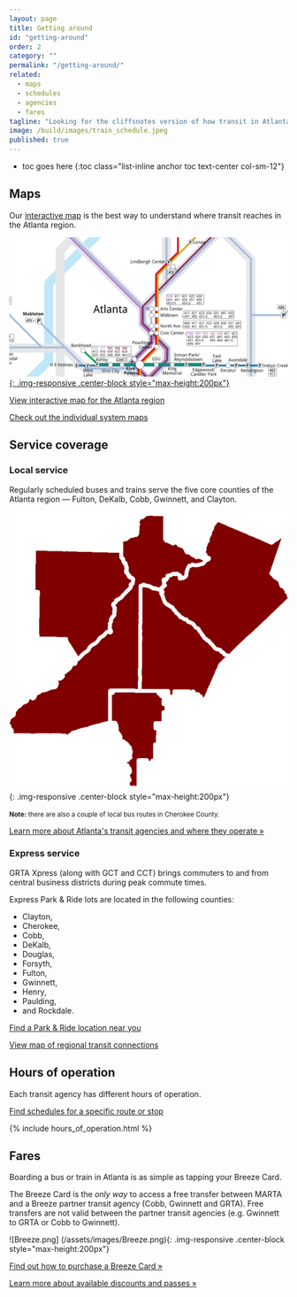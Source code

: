```yaml
---
layout: page
title: Getting around
id: "getting-around"
order: 2
category: ""
permalink: "/getting-around/"
related: 
  - maps
  - schedules
  - agencies
  - fares
tagline: "Looking for the cliffsnotes version of how transit in Atlanta works?  You've come to the right place."
image: /build/images/train_schedule.jpeg
published: true
---
```




* toc goes here
{:toc class="list-inline anchor toc text-center col-sm-12"}

## Maps

Our [interactive map](/maps/interactive) is the best way to understand where transit reaches in the Atlanta region.

<a href="/maps/interactive">![Interactive map](/build/images/interactive-map.png){: .img-responsive .center-block style="max-height:200px"}</a>

[<i class="fa fa-search-plus right-5"></i>View interactive map for the Atlanta region](/maps/interactive)

[<i class="fa fa-map-marker right-5"></i>Check out the individual system maps](/maps/systems)


## Service coverage

### Local service

Regularly scheduled buses and trains serve the five core counties of the Atlanta region — Fulton, DeKalb, Cobb, Gwinnett, and Clayton.

![Core counties with local transit service in the Atlanta region](/build/images/core_counties.png){: .img-responsive .center-block style="max-height:200px"}

<small>**Note:** there are also a couple of local bus routes in Cherokee County.</small>

[Learn more about Atlanta's transit agencies and where they operate »](/about/agencies)

### Express service

GRTA Xpress (along with GCT and CCT) brings commuters to and from central business districts during peak commute times.

Express Park & Ride lots are located in the following counties:

- Clayton, 
- Cherokee, 
- Cobb, 
- DeKalb, 
- Douglas, 
- Forsyth, 
- Fulton, 
- Gwinnett, 
- Henry, 
- Paulding, 
- and Rockdale.

[<i class="fa fa-car right-5"></i>Find a Park & Ride location near you](/maps/parknride)

[<i class="fa fa-map-marker right-5"></i>View map of regional transit connections](/maps/interactive)



## Hours of operation

Each transit agency has different hours of operation.

[<i class="fa fa-calendar right-5"></i>Find schedules for a specific route or stop](/tools/schedule)

{% include hours_of_operation.html %}


## Fares

Boarding a bus or train in Atlanta is as simple as tapping your Breeze Card.

The Breeze Card is the *only way* to access a free transfer between MARTA and a Breeze partner transit agency (Cobb, Gwinnett and GRTA).  Free transfers are not valid between the partner transit agencies (e.g. Gwinnett to GRTA or Cobb to Gwinnett).

![Breeze.png]
(/assets/images/Breeze.png){: .img-responsive .center-block style="max-height:200px"}

[Find out how to purchase a Breeze Card »](/fares/products)

[Learn more about available discounts and passes »](/fares/passes)
